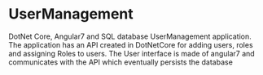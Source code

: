 # UserManagement
DotNet Core, Angular7 and SQL database UserManagement application.
The application has an API created in DotNetCore for adding users, roles and assigning Roles to users.
The User interface is made of angular7 and communicates with the API which eventually persists the database


